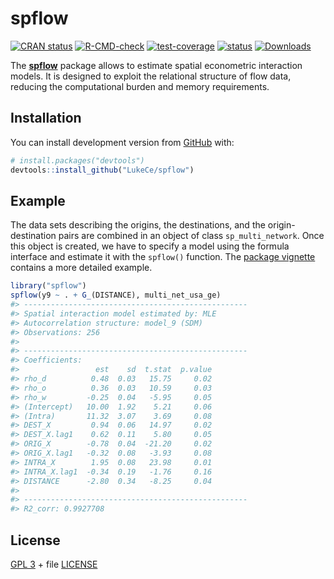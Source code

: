 
<!-- README.md is generated from README.Rmd. Please edit that file -->

# spflow

<!-- badges: start -->

[![CRAN
status](https://www.r-pkg.org/badges/version/spflow)](https://CRAN.R-project.org/package=spflow)
[![R-CMD-check](https://github.com/LukeCe/spflow/workflows/R-CMD-check/badge.svg)](https://github.com/LukeCe/spflow/actions)
[![test-coverage](https://codecov.io/gh/LukeCe/spflow/branch/master/graph/badge.svg)](https://github.com/LukeCe/spflow/actions)
[![status](https://tinyverse.netlify.com/badge/spflow)](https://CRAN.R-project.org/package=spflow)
[![Downloads](https://cranlogs.r-pkg.org/badges/spflow?color=brightgreen)](https://www.r-pkg.org/pkg/spflow)
<!-- badges: end -->

The [**spflow**](https://lukece.github.io/spflow/) package allows to
estimate spatial econometric interaction models. It is designed to
exploit the relational structure of flow data, reducing the
computational burden and memory requirements.

## Installation

<!-- You can install the released version of spflow from [CRAN](https://CRAN.R-project.org) with: -->
<!-- ``` r -->
<!-- install.packages("spflow") -->
<!-- ``` -->
<!-- And the  -->

You can install development version from [GitHub](https://github.com/)
with:

``` r
# install.packages("devtools")
devtools::install_github("LukeCe/spflow")
```

## Example

The data sets describing the origins, the destinations, and the
origin-destination pairs are combined in an object of class
`sp_multi_network`. Once this object is created, we have to specify a
model using the formula interface and estimate it with the `spflow()`
function. The [package
vignette](https://lukece.github.io/spflow/articles/paris_commute_flows.html)
contains a more detailed example.

``` r
library("spflow")
spflow(y9 ~ . + G_(DISTANCE), multi_net_usa_ge)
#> --------------------------------------------------
#> Spatial interaction model estimated by: MLE  
#> Autocorrelation structure: model_9 (SDM)  
#> Observations: 256  
#> 
#> --------------------------------------------------
#> Coefficients:
#>                 est    sd  t.stat  p.value
#> rho_d          0.48  0.03   15.75     0.02
#> rho_o          0.36  0.03   10.59     0.03
#> rho_w         -0.25  0.04   -5.95     0.05
#> (Intercept)   10.00  1.92    5.21     0.06
#> (Intra)       11.32  3.07    3.69     0.08
#> DEST_X         0.94  0.06   14.97     0.02
#> DEST_X.lag1    0.62  0.11    5.80     0.05
#> ORIG_X        -0.78  0.04  -21.20     0.02
#> ORIG_X.lag1   -0.32  0.08   -3.93     0.08
#> INTRA_X        1.95  0.08   23.98     0.01
#> INTRA_X.lag1  -0.34  0.19   -1.76     0.16
#> DISTANCE      -2.80  0.34   -8.25     0.04
#> 
#> --------------------------------------------------
#> R2_corr: 0.9927708
```

## License

[GPL 3](https://www.r-project.org/Licenses/GPL-3) + file
[LICENSE](LICENSE)
